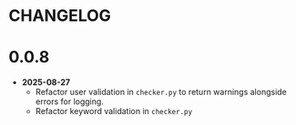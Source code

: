 # CHANGELOG

0.0.8
========
- **2025-08-27**
  - Refactor user validation in `checker.py` to return warnings alongside errors for logging.
  - Refactor keyword validation in `checker.py`
